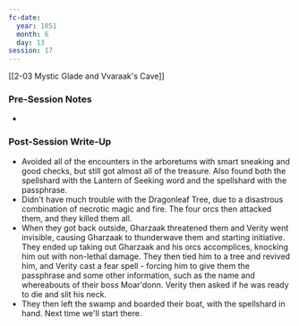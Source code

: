 ```yaml
---
fc-date:
  year: 1051
  month: 6
  day: 13
session: 17
---
```

[[2-03  Mystic Glade and Vvaraak's Cave]]

### Pre-Session Notes

* 

### Post-Session Write-Up

* Avoided all of the encounters in the arboretums with smart sneaking and good checks, but still got almost all of the treasure. Also found both the spellshard with the Lantern of Seeking word and the spellshard with the passphrase.
* Didn't have much trouble with the Dragonleaf Tree, due to a disastrous combination of necrotic magic and fire. The four orcs then attacked them, and they killed them all.
* When they got back outside, Gharzaak threatened them and Verity went invisible, causing Gharzaak to thunderwave them and starting initiative. They ended up taking out Gharzaak and his orcs accomplices, knocking him out with non-lethal damage. They then tied him to a tree and revived him, and Verity cast a fear spell - forcing him to give them the passphrase and some other information, such as the name and whereabouts of their boss Moar'donn. Verity then asked if he was ready to die and slit his neck.
* They then left the swamp and boarded their boat, with the spellshard in hand. Next time we'll start there.
